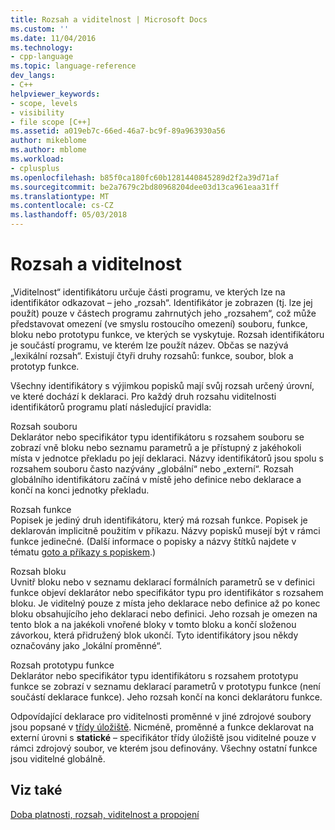 ```yaml
---
title: Rozsah a viditelnost | Microsoft Docs
ms.custom: ''
ms.date: 11/04/2016
ms.technology:
- cpp-language
ms.topic: language-reference
dev_langs:
- C++
helpviewer_keywords:
- scope, levels
- visibility
- file scope [C++]
ms.assetid: a019eb7c-66ed-46a7-bc9f-89a963930a56
author: mikeblome
ms.author: mblome
ms.workload:
- cplusplus
ms.openlocfilehash: b85f0ca180fc60b1281440845289d2f2a39d71af
ms.sourcegitcommit: be2a7679c2bd80968204dee03d13ca961eaa31ff
ms.translationtype: MT
ms.contentlocale: cs-CZ
ms.lasthandoff: 05/03/2018
---
```

# <a name="scope-and-visibility"></a>Rozsah a viditelnost
„Viditelnost“ identifikátoru určuje části programu, ve kterých lze na identifikátor odkazovat – jeho „rozsah“. Identifikátor je zobrazen (tj. lze jej použít) pouze v částech programu zahrnutých jeho „rozsahem“, což může představovat omezení (ve smyslu rostoucího omezení) souboru, funkce, bloku nebo prototypu funkce, ve kterých se vyskytuje. Rozsah identifikátoru je součástí programu, ve kterém lze použít název. Občas se nazývá „lexikální rozsah“. Existují čtyři druhy rozsahů: funkce, soubor, blok a prototyp funkce.  
  
 Všechny identifikátory s výjimkou popisků mají svůj rozsah určený úrovní, ve které dochází k deklaraci. Pro každý druh rozsahu viditelnosti identifikátorů programu platí následující pravidla:  
  
 Rozsah souboru  
 Deklarátor nebo specifikátor typu identifikátoru s rozsahem souboru se zobrazí vně bloku nebo seznamu parametrů a je přístupný z jakéhokoli místa v jednotce překladu po její deklaraci. Názvy identifikátorů jsou spolu s rozsahem souboru často nazývány „globální“ nebo „externí“. Rozsah globálního identifikátoru začíná v místě jeho definice nebo deklarace a končí na konci jednotky překladu.  
  
 Rozsah funkce  
 Popisek je jediný druh identifikátoru, který má rozsah funkce. Popisek je deklarován implicitně použitím v příkazu. Názvy popisků musejí být v rámci funkce jedinečné. (Další informace o popisky a názvy štítků najdete v tématu [goto a příkazy s popiskem](../c-language/goto-and-labeled-statements-c.md).)  
  
 Rozsah bloku  
 Uvnitř bloku nebo v seznamu deklarací formálních parametrů se v definici funkce objeví deklarátor nebo specifikátor typu pro identifikátor s rozsahem bloku. Je viditelný pouze z místa jeho deklarace nebo definice až po konec bloku obsahujícího jeho deklaraci nebo definici. Jeho rozsah je omezen na tento blok a na jakékoli vnořené bloky v tomto bloku a končí složenou závorkou, která přidružený blok ukončí. Tyto identifikátory jsou někdy označovány jako „lokální proměnné“.  
  
 Rozsah prototypu funkce  
 Deklarátor nebo specifikátor typu identifikátoru s rozsahem prototypu funkce se zobrazí v seznamu deklarací parametrů v prototypu funkce (není součástí deklarace funkce). Jeho rozsah končí na konci deklarátoru funkce.  
  
 Odpovídající deklarace pro viditelnosti proměnné v jiné zdrojové soubory jsou popsané v [třídy úložiště](../c-language/c-storage-classes.md). Nicméně, proměnné a funkce deklarovat na externí úrovni s **statické** – specifikátor třídy úložiště jsou viditelné pouze v rámci zdrojový soubor, ve kterém jsou definovány. Všechny ostatní funkce jsou viditelné globálně.  
  
## <a name="see-also"></a>Viz také  
 [Doba platnosti, rozsah, viditelnost a propojení](../c-language/lifetime-scope-visibility-and-linkage.md)